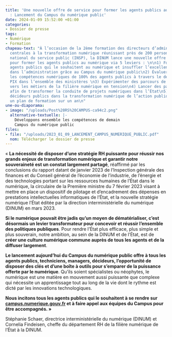 ```yaml
---
title: 'Une nouvelle offre de service pour former les agents publics au numérique
  : Lancement du Campus du numérique public'
date: 2024-01-09 15:52:00 +01:00
categories:
- Dossier de presse
tags:
- Numérique
- Formation
chapeau-text: "À l’occasion de la 2ème formation des directeurs d’administrations
  centrales à la transformation numérique réunissant près de 200 personnes à l’Institut
  national du service public (INSP), la DINUM lance une nouvelle offre de service
  pour former les agents publics au numérique via 5 leviers : \n\n1) Former tous les
  agents publics qui le souhaitent au numérique et insuffler l’excellence numérique
  dans l’administration grâce au Campus du numérique public\n2) Évaluer et développer
  les compétences numériques de 100% des agents publics à travers le déploiement de
  PIX dans l’ensemble des ministères \n3) Expérimenter des parcours de reconversion
  vers les métiers de la filière numérique en tension\n4) Lancer des parcours de professionnalisation
  afin de transformer la conduite de projets numériques dans l’État\n5) Engager les
  décideurs publics dans la transformation numérique de l’action publique à travers
  un plan de formation sur un an\n"
une-ou-diaporama:
- image: "/uploads/Post%20RS%20CAMPUS-ca94c2.png"
  alternative-textuelle: |-
    Développons ensemble les compétences de demain
    Campus du numérique public
files:
- file: "/uploads/2023_01_09_LANCEMENT_CAMPUS_NUMERIQUE_PUBLIC.pdf"
  nom: Télécharger le dossier de presse
---
```


« **La nécessité de disposer d’une stratégie RH puissante pour réussir nos grands enjeux de transformation numérique et garantir notre souveraineté est un constat largement partagé**, réaffirmé par les conclusions du rapport datant de janvier 2023 de l’Inspection générale des finances et du Conseil général de l’économie de l’industrie, de l’énergie et des technologies portant sur les ressources humaines de l’État dans le numérique, la circulaire de la Première ministre du 7 février 2023 visant à mettre en place un dispositif de pilotage et d’encadrement des dépenses en prestations intellectuelles informatiques de l’État, et la nouvelle stratégie numérique l’État éditée par la direction interministérielle du numérique (DINUM) en mars 2023. 

**Si le numérique pouvait être jadis qu’un moyen de dématérialiser, c’est désormais un levier transformateur pour concevoir et réussir l’ensemble des politiques publiques**. Pour rendre l’État plus efficace, plus simple et plus souverain, notre ambition, au sein de la DINUM et de l’État, est de **créer une culture numérique commune auprès de tous les agents et de la diffuser largement**. 

**Le lancement aujourd’hui du Campus du numérique public offre à tous les agents publics, techniciens, managers, décideurs, l’opportunité de disposer des clés et d’une boîte à outils pour s’emparer de la puissance offerte par le numérique**. Qu’ils soient spécialistes ou néophytes, le numérique est une matière en mouvement aussi puissante que complexe qui nécessite un apprentissage tout au long de la vie dont le rythme est dicté par les innovations technologiques. 

**Nous incitons tous les agents publics qui le souhaitent à se rendre sur [campus.numerique.gouv.fr](https://campus.numerique.gouv.fr/) et à faire appel aux équipes du Campus pour être accompagnés. »**

Stéphanie Schaer, directrice interministérielle du numérique (DINUM) et Cornelia Findeisen, cheffe du département RH de la filière numérique de l’État à la DINUM.